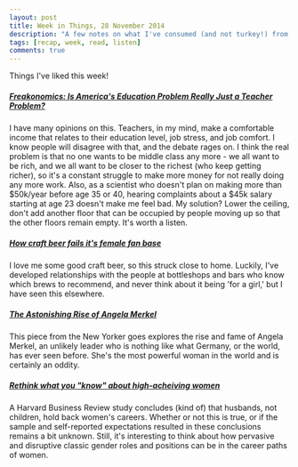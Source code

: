 ```yaml
---
layout: post
title: Week in Things, 28 November 2014
description: "A few notes on what I've consumed (and not turkey!) from this last week in November."
tags: [recap, week, read, listen]
comments: true
---
```

Things I've liked this week!

##### [Freakonomics: Is America's Education Problem Really Just a Teacher Problem?](http://freakonomics.com/2014/11/27/is-americas-education-problem-really-just-a-teacher-problem-a-new-freakonomics-radio-podcast/)
I have many opinions on this. Teachers, in my mind, make a comfortable income that relates to their education level, job stress, and job comfort. I know people will disagree with that, and the debate rages on. I think the real problem is that no one wants to be middle class any more - we all want to be rich, and we all want to be closer to the richest (who keep getting richer), so it's a constant struggle to make more money for not really doing any more work. Also, as a scientist who doesn't plan on making more than $50k/year before age 35 or 40, hearing complaints about a $45k salary starting at age 23 doesn't make me feel bad. My solution? Lower the ceiling, don't add another floor that can be occupied by people moving up so that the other floors remain empty. It's worth a listen.

##### [How craft beer fails it's female fan base](http://firstwefeast.com/drink/how-craft-beer-fails-its-female-fan-base/)
I love me some good craft beer, so this struck close to home. Luckily, I've developed relationships with the people at bottleshops and bars who know which brews to recommend, and never think about it being 'for a girl,' but I have seen this elsewhere. 

##### [The Astonishing Rise of Angela Merkel](http://www.newyorker.com/magazine/2014/12/01/quiet-german)
This piece from the New Yorker goes explores the rise and fame of Angela Merkel, an unlikely leader who is nothing like what Germany, or the world, has ever seen before. She's the most powerful woman in the world and is certainly an oddity. 

##### [Rethink what you "know" about high-acheiving women](https://hbr.org/2014/12/rethink-what-you-know-about-high-achieving-women)
A Harvard Business Review study concludes (kind of) that husbands, not children, hold back women's careers. Whether or not this is true, or if the sample and self-reported expectations resulted in these conclusions remains a bit unknown. Still, it's interesting to think about how pervasive and disruptive classic gender roles and positions can be in the career paths of women. 




